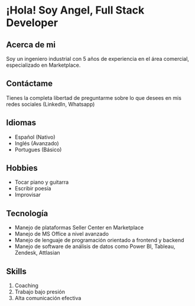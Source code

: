 # ¡Hola! Soy Angel, Full Stack Developer

## Acerca de mi

Soy un ingeniero industrial con 5 años de experiencia en el área comercial, especializado en Marketplace.

## Contáctame

Tienes la completa libertad de preguntarme sobre lo que desees en mis redes sociales (LinkedIn, Whatsapp)


## Idiomas

- Español (Nativo)
- Inglés (Avanzado)
- Portugues (Básico)

## Hobbies

- Tocar piano y guitarra
- Escribir poesía
- Improvisar
## Tecnología

- Manejo de plataformas Seller Center en Marketplace
- Manejo de MS Office a nivel avanzado
- Manejo de lenguaje de programación orientado a frontend y backend
- Manejo de software de análisis de datos como Power BI, Tableau, Zendesk, Attlasian

## Skills

1. Coaching
2. Trabajo bajo presión
3. Alta comunicación efectiva
